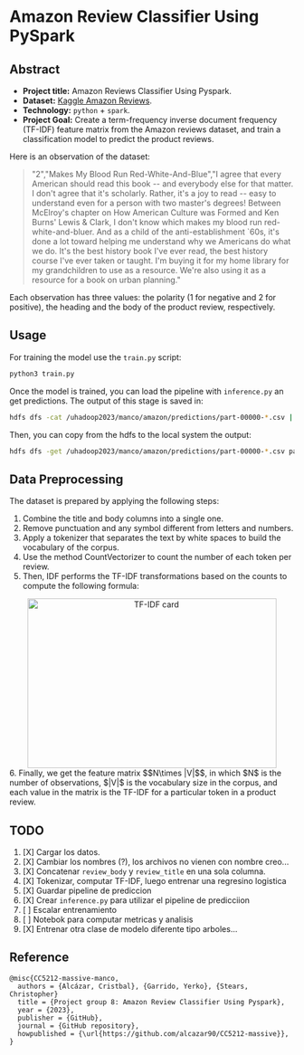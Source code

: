 # Amazon Review Classifier Using PySpark

## Abstract 

- **Project title:** Amazon Reviews Classifier Using Pyspark.
- **Dataset:** [Kaggle Amazon Reviews](https://www.kaggle.com/datasets/kritanjalijain/amazon-reviews?select=test.csv).
- **Technology:** `python` + `spark`.
- **Project Goal:** Create a term-frequency inverse document frequency (TF-IDF) feature matrix from the Amazon reviews dataset, and train a classification model to predict the product reviews.


Here is an observation of the dataset:

> "2","Makes My Blood Run Red-White-And-Blue","I agree that every American should read this book -- and everybody else for that matter. I don't agree that it's scholarly. Rather, it's a joy to read -- easy to understand even for a person with two master's degrees! Between McElroy's chapter on How American Culture was Formed and Ken Burns' Lewis & Clark, I don't know which makes my blood run red-white-and-bluer. And as a child of the anti-establishment `60s, it's done a lot toward helping me understand why we Americans do what we do. It's the best history book I've ever read, the best history course I've ever taken or taught. I'm buying it for my home library for my grandchildren to use as a resource. We're also using it as a resource for a book on urban planning."


Each observation has three values: the polarity (1 for negative and 2 for positive), the heading and the body of the product review, respectively.


## Usage

For training the model use the `train.py` script:

```bash
python3 train.py
```

Once the model is trained, you can load the pipeline with `inference.py` an 
get predictions. The output of this stage is saved in:

```bash
hdfs dfs -cat /uhadoop2023/manco/amazon/predictions/part-00000-*.csv | wc
```

Then, you can copy from the hdfs to the local system the output:

```bash
hdfs dfs -get /uhadoop2023/manco/amazon/predictions/part-00000-*.csv part0.csv
```

## Data Preprocessing

The dataset is prepared by applying the following steps:

1. Combine the title and body columns into a single one.
2. Remove punctuation and any symbol different from letters and numbers.
3. Apply a tokenizer that separates the text by white spaces to build the vocabulary of the corpus.
4. Use the method CountVectorizer to count the number of each token per review.
5. Then, IDF performs the TF-IDF transformations based on the counts to compute the following formula:
<center>
  <img src="https://miro.medium.com/v2/resize:fit:1400/1*qQgnyPLDIkUmeZKN2_ZWbQ.png" alt="TF-IDF card" width="440" height="300">
</center>
6. Finally, we get the feature matrix $$N\times |V|$$, in which $N$ is the number of observations, $|V|$ is the vocabulary size in the corpus, and each value in the matrix is the TF-IDF for a particular token in a product review.


## TODO

1. [X] Cargar los datos.
1. [X] Cambiar los nombres (?), los archivos no vienen con nombre creo...
1. [X] Concatenar `review_body` y `review_title` en una sola columna.
1. [X] Tokenizar, computar TF-IDF, luego entrenar una regresino logistica
1. [X] Guardar pipeline de prediccion
1. [X] Crear `inference.py` para utilizar el pipeline de predicciion
1. [ ] Escalar entrenamiento
1. [ ] Notebok para computar metricas y  analisis 
1. [X] Entrenar otra clase de modelo diferente tipo arboles...



## Reference

```
@misc{CC5212-massive-manco,
  authors = {Alcázar, Cristbal}, {Garrido, Yerko}, {Stears, Christopher}
  title = {Project group 8: Amazon Review Classifier Using Pyspark},
  year = {2023},
  publisher = {GitHub},
  journal = {GitHub repository},
  howpublished = {\url{https://github.com/alcazar90/CC5212-massive}},
}
```
